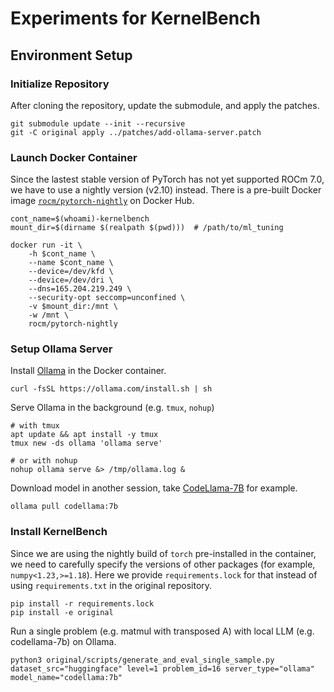# Experiments for KernelBench

## Environment Setup

### Initialize Repository

After cloning the repository, update the submodule, and apply the patches.

```shell
git submodule update --init --recursive
git -C original apply ../patches/add-ollama-server.patch
```

### Launch Docker Container

Since the lastest stable version of PyTorch has not yet supported ROCm 7.0, we have to use a nightly version (v2.10) instead. There is a pre-built Docker image [`rocm/pytorch-nightly`](https://hub.docker.com/r/rocm/pytorch-nightly) on Docker Hub.

```shell
cont_name=$(whoami)-kernelbench
mount_dir=$(dirname $(realpath $(pwd)))  # /path/to/ml_tuning

docker run -it \
    -h $cont_name \
    --name $cont_name \
    --device=/dev/kfd \
    --device=/dev/dri \
    --dns=165.204.219.249 \
    --security-opt seccomp=unconfined \
    -v $mount_dir:/mnt \
    -w /mnt \
    rocm/pytorch-nightly
```

### Setup Ollama Server

Install [Ollama](https://ollama.com/) in the Docker container.

```shell
curl -fsSL https://ollama.com/install.sh | sh
```

Serve Ollama in the background (e.g. `tmux`, `nohup`)

```shell
# with tmux
apt update && apt install -y tmux
tmux new -ds ollama 'ollama serve'

# or with nohup
nohup ollama serve &> /tmp/ollama.log &
```

Download model in another session, take [CodeLlama-7B](https://ollama.com/library/codellama) for example.

```shell
ollama pull codellama:7b
```

### Install KernelBench

Since we are using the nightly build of `torch` pre-installed in the container, we need to carefully specify the versions of other packages (for example, `numpy<1.23,>=1.18`). Here we provide `requirements.lock` for that instead of using `requirements.txt` in the original repository.

```shell
pip install -r requirements.lock
pip install -e original
```

Run a single problem (e.g. matmul with transposed A) with local LLM (e.g. codellama-7b) on Ollama.

```shell
python3 original/scripts/generate_and_eval_single_sample.py dataset_src="huggingface" level=1 problem_id=16 server_type="ollama" model_name="codellama:7b"
```
